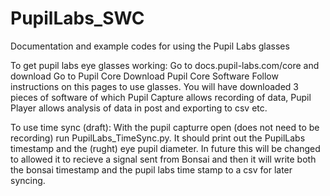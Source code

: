 # PupilLabs_SWC
Documentation and example codes for using the Pupil Labs glasses

To get pupil labs eye glasses working: 
Go to docs.pupil-labs.com/core and download 
Go to Pupil Core
Download Pupil Core Software
Follow instructions on this pages to use glasses. You will have downloaded 3 pieces of software of which Pupil Capture allows recording of data, Pupil Player allows analysis of data in post and exporting to csv etc. 

To use time sync (draft): 
With the pupil capturre open (does not need to be recording) run PupilLabs_TimeSync.py. It should print out the PupilLabs timestamp and the (rught) eye pupil diameter. In future this will be changed to allowed it to recieve a signal sent from Bonsai and then it will write both the bonsai timestamp and the pupil labs time stamp to a csv for later syncing. 
